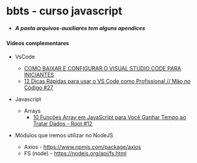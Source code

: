 # bbts - curso javascript

- ##### A pasta arquivos-auxiliares tem alguns apendices

#### Vídeos complementares

- VsCode
  - [COMO BAIXAR E CONFIGURAR O VISUAL STUDIO CODE PARA INICIANTES ](https://www.youtube.com/watch?v=uxln1hT_Ev4)
  - [12 Dicas Rápidas para usar o VS Code como Profissional // Mão no Código #27 ](https://www.youtube.com/watch?v=ODc-55gm_Mc)

- Javascript
  - Arrays
    - [10 Funções Array em JavaScript para Você Ganhar Tempo ao Tratar Dados - Root #12](https://www.youtube.com/watch?v=-f5E5Lhocuo)


- Módulos que iremos utilizar no NodeJS
  - Axios - https://www.npmjs.com/package/axios
  - FS (node) - https://nodejs.org/api/fs.html
